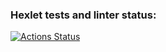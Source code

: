 ### Hexlet tests and linter status:
[![Actions Status](https://github.com/Esperozzz/php-project-lvl1/workflows/hexlet-check/badge.svg)](https://github.com/Esperozzz/php-project-lvl1/actions)
